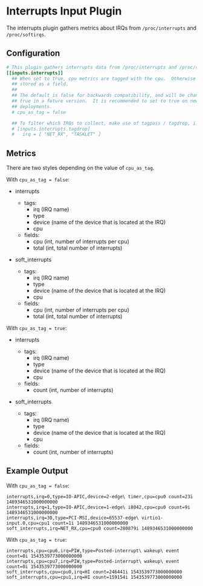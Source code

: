 # Interrupts Input Plugin

The interrupts plugin gathers metrics about IRQs from `/proc/interrupts` and
`/proc/softirqs`.

## Configuration

```toml @sample.conf
# This plugin gathers interrupts data from /proc/interrupts and /proc/softirqs.
[[inputs.interrupts]]
  ## When set to true, cpu metrics are tagged with the cpu.  Otherwise cpu is
  ## stored as a field.
  ##
  ## The default is false for backwards compatibility, and will be changed to
  ## true in a future version.  It is recommended to set to true on new
  ## deployments.
  # cpu_as_tag = false

  ## To filter which IRQs to collect, make use of tagpass / tagdrop, i.e.
  # [inputs.interrupts.tagdrop]
  #   irq = [ "NET_RX", "TASKLET" ]
```

## Metrics

There are two styles depending on the value of `cpu_as_tag`.

With `cpu_as_tag = false`:

- interrupts
  - tags:
    - irq (IRQ name)
    - type
    - device (name of the device that is located at the IRQ)
    - cpu
  - fields:
    - cpu (int, number of interrupts per cpu)
    - total (int, total number of interrupts)

- soft_interrupts
  - tags:
    - irq (IRQ name)
    - type
    - device (name of the device that is located at the IRQ)
    - cpu
  - fields:
    - cpu (int, number of interrupts per cpu)
    - total (int, total number of interrupts)

With `cpu_as_tag = true`:

- interrupts
  - tags:
    - irq (IRQ name)
    - type
    - device (name of the device that is located at the IRQ)
    - cpu
  - fields:
    - count (int, number of interrupts)

- soft_interrupts
  - tags:
    - irq (IRQ name)
    - type
    - device (name of the device that is located at the IRQ)
    - cpu
  - fields:
    - count (int, number of interrupts)

## Example Output

With `cpu_as_tag = false`:

```shell
interrupts,irq=0,type=IO-APIC,device=2-edge\ timer,cpu=cpu0 count=23i 1489346531000000000
interrupts,irq=1,type=IO-APIC,device=1-edge\ i8042,cpu=cpu0 count=9i 1489346531000000000
interrupts,irq=30,type=PCI-MSI,device=65537-edge\ virtio1-input.0,cpu=cpu1 count=1i 1489346531000000000
soft_interrupts,irq=NET_RX,cpu=cpu0 count=280879i 1489346531000000000
```

With `cpu_as_tag = true`:

```shell
interrupts,cpu=cpu6,irq=PIW,type=Posted-interrupt\ wakeup\ event count=0i 1543539773000000000
interrupts,cpu=cpu7,irq=PIW,type=Posted-interrupt\ wakeup\ event count=0i 1543539773000000000
soft_interrupts,cpu=cpu0,irq=HI count=246441i 1543539773000000000
soft_interrupts,cpu=cpu1,irq=HI count=159154i 1543539773000000000
```
